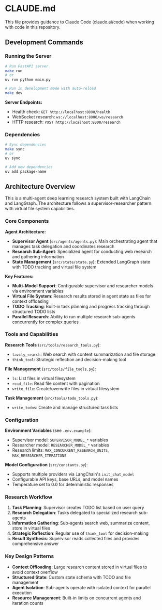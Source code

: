 # CLAUDE.md

This file provides guidance to Claude Code (claude.ai/code) when working with code in this repository.

## Development Commands

### Running the Server
```bash
# Run FastAPI server
make run
# or
uv run python main.py

# Run in development mode with auto-reload
make dev
```

**Server Endpoints:**
- Health check: `GET http://localhost:8000/health`
- WebSocket research: `ws://localhost:8000/ws/research`
- HTTP research: `POST http://localhost:8000/research`

### Dependencies
```bash
# Sync dependencies
make sync
# or
uv sync

# Add new dependencies
uv add package-name
```

## Architecture Overview

This is a multi-agent deep learning research system built with LangChain and LangGraph. The architecture follows a supervisor-researcher pattern with virtual file system capabilities.

### Core Components

**Agent Architecture:**
- **Supervisor Agent** (`src/agents/agents.py`): Main orchestrating agent that manages task delegation and coordinates research
- **Research Sub-Agent**: Specialized agent for conducting web research and gathering information
- **State Management** (`src/state/state.py`): Extended LangGraph state with TODO tracking and virtual file system

**Key Features:**
- **Multi-Model Support**: Configurable supervisor and researcher models via environment variables
- **Virtual File System**: Research results stored in agent state as files for context offloading
- **TODO Tracking**: Built-in task planning and progress tracking through structured TODO lists
- **Parallel Research**: Ability to run multiple research sub-agents concurrently for complex queries

### Tools and Capabilities

**Research Tools** (`src/tools/research_tools.py`):
- `tavily_search`: Web search with content summarization and file storage
- `think_tool`: Strategic reflection and decision-making tool

**File Management** (`src/tools/file_tools.py`):
- `ls`: List files in virtual filesystem
- `read_file`: Read file content with pagination
- `write_file`: Create/overwrite files in virtual filesystem

**Task Management** (`src/tools/todo_tools.py`):
- `write_todos`: Create and manage structured task lists

### Configuration

**Environment Variables** (see `.env.example`):
- Supervisor model: `SUPERVISOR_MODEL_*` variables
- Researcher model: `RESEARCHER_MODEL_*` variables
- Research limits: `MAX_CONCURRENT_RESEARCH_UNITS`, `MAX_RESEARCHER_ITERATIONS`

**Model Configuration** (`src/constants.py`):
- Supports multiple providers via LangChain's `init_chat_model`
- Configurable API keys, base URLs, and model names
- Temperature set to 0.0 for deterministic responses

### Research Workflow

1. **Task Planning**: Supervisor creates TODO list based on user query
2. **Research Delegation**: Tasks delegated to specialized research sub-agents
3. **Information Gathering**: Sub-agents search web, summarize content, store in virtual files
4. **Strategic Reflection**: Regular use of `think_tool` for decision-making
5. **Result Synthesis**: Supervisor reads collected files and provides comprehensive answer

### Key Design Patterns

- **Context Offloading**: Large research content stored in virtual files to avoid context overflow
- **Structured State**: Custom state schema with TODO and file management
- **Agent Isolation**: Sub-agents operate with isolated context for parallel execution
- **Resource Management**: Built-in limits on concurrent agents and iteration counts